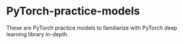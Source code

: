 # PyTorch-practice-models
These are PyTorch practice models to familiarize with PyTorch deep learning library in-depth.
